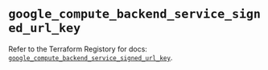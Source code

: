 # `google_compute_backend_service_signed_url_key`

Refer to the Terraform Registory for docs: [`google_compute_backend_service_signed_url_key`](https://www.terraform.io/docs/providers/google/r/compute_backend_service_signed_url_key).
